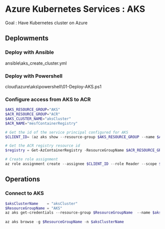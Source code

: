 # Azure Kubernetes Services : AKS
Goal : Have Kubernetes cluster on Azure

## Deplowments
### Deploy with Ansible
ansible\aks_create_cluster.yml  

### Deploy with Powershell
cloud\azure\aks\powershell\01-Deploy-AKS.ps1  

### Configure access from AKS to ACR
```powershell
$AKS_RESOURCE_GROUP="AKS"
$ACR_RESOURCE_GROUP="ACR"
$AKS_CLUSTER_NAME="aksCluster"
$ACR_NAME="mesfContainerRegistry"

# Get the id of the service principal configured for AKS
$CLIENT_ID= (az aks show --resource-group $AKS_RESOURCE_GROUP --name $AKS_CLUSTER_NAME --query "servicePrincipalProfile.clientId" --output tsv)

# Get the ACR registry resource id
$registry = Get-AzContainerRegistry -ResourceGroupName $ACR_RESOURCE_GROUP -name $ACR_NAME ##ACR_ID=$(az acr show --name $ACR_NAME --resource-group $ACR_RESOURCE_GROUP --query "id" --output tsv)

# Create role assignment
az role assignment create --assignee $CLIENT_ID --role Reader --scope $registry.Id
```

## Operations
### Connect to AKS
```powershell
$aksClusterName    = "aksCluster"
$ResourceGroupName = "AKS"
az aks get-credentials --resource-group $ResourceGroupName  --name $aksClusterName  
  
az aks browse -g $ResourceGroupName -n $aksClusterName
```